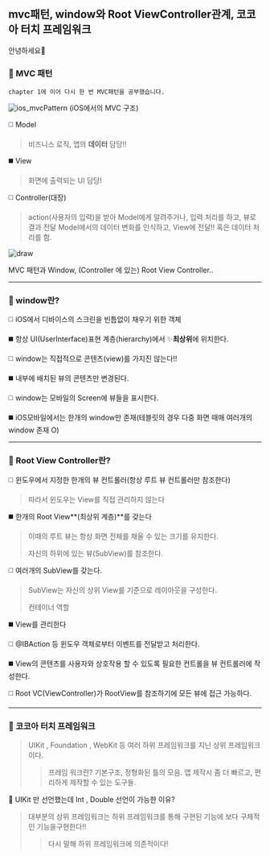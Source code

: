##  mvc패턴, window와 Root ViewController관계, 코코아 터치 프레임워크 

안녕하세요👋
 

### 🔭 MVC 패턴
	chapter 1에 이어 다시 한 번 MVC패턴을 공부했습니다.
	
![ios_mvcPattern](https://user-images.githubusercontent.com/96910404/156876650-ffd166f4-e960-451b-9434-1c38d5890360.png)
(iOS에서의 MVC 구조)

:white_medium_square: Model 

> 비즈니스 로직, 앱의 **데이터** 담당!!
 
:black_medium_square: View 

> 화면에 출력되는 UI 담당!

:white_medium_square: Controller(대장)

> action(사용자의 입력)을 받아 Model에게 알려주거나, 입력 처리를 하고, 뷰로 결과 전달
> Model에서의 데이터 변화를 인식하고, View에 전달!! 혹은 데이터 처리를 함.

![draw](https://user-images.githubusercontent.com/96910404/156876648-8d0cc5b5-29ff-4e30-b2cd-2b343adc6728.jpeg)

MVC 패턴과 Window, (Controller 에 있는) Root View Controller..

 ---
 
### 🔭  window란?

:white_medium_square: iOS에서 디바이스의 스크린을 빈틈없이 채우기 위한 객체

:black_medium_square: 항상 UI(UserInterface)표현 계층(hierarchy)에서 ✨**최상위**에 위치한다.

:white_medium_square: window는 직접적으로 콘텐츠(view)를 가지진 않는다!!

:black_medium_square: 내부에 배치된 뷰의 콘텐츠만 변경된다.

:white_medium_square: window는 모바일의 Screen에 뷰들을 표시한다.

:black_medium_square: iOS모바일에서는 한개의 window만 존재(테블릿의 경우 다중 화면 때매 여러개의 window 존재 O)

---

### 🔭  Root View Controller란?

:white_medium_square: 윈도우에서 지정한 한개의 뷰 컨트롤러(항상 루트 뷰 컨트롤러만 참조한다)
> 따라서 윈도우는 View를 직접 관리하지 않는다

:black_medium_square: 한개의 Root View**(최상위 계층)**를 갖는다
 > 이때의 루트 뷰는 항상 화면 전체를 채울 수 있는 크기를 유지한다.
 > 
 > 자신의 하위에 있는 뷰(SubView)를 참조한다.

:white_medium_square: 여러개의 SubView를 갖는다.
> SubView는 자신의 상위 View를 기준으로 레이아웃을 구성한다.
>
>컨테이너 역할

:black_medium_square: View를 관리한다

:white_medium_square: @IBAction 등 윈도우 객체로부터 이벤트를 전달받고 처리한다.

:black_medium_square: View의 콘텐츠를 사용자와 상호작용 할 수 있도록 필요한 컨트롤을 뷰 컨트롤러에 작성한다.

:white_medium_square: Root VC(ViewController)가 RootView를 참조하기에 모든 뷰에 접근 가능하다.

---

### 🔭  코코아 터치 프레임워크

>  UIKit , Foundation , WebKit 등 여러 하위 프레임워크를 지닌 상위 프레임워크이다.
> > 프레임 워크란? 기본구조, 정형화된 틀의 모음. 앱 제작시 좀 더 빠르고, 편리하게 제작할 수 있는 도구들.

🤔 UIKit 만 선언했는데 Int , Double 선언이 가능한 이유?
> 대부분의 상위 프레임워크는 하위 프레임워크를 통해 구현된 기능에 보다 구체적인 기능을구현한다!!
>  > 다시 말해 하위 프레임워크에 의존적이다!
